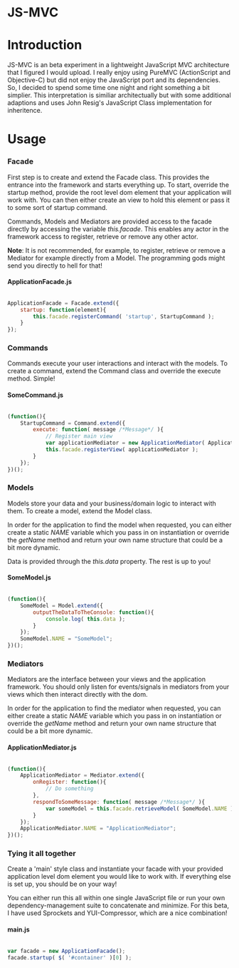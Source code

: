 JS-MVC
=======

# Introduction

JS-MVC is an beta experiment in a lightweight JavaScript MVC architecture that I figured I would upload. I really enjoy using PureMVC (ActionScript and Objective-C) but did not enjoy the JavaScript port and its dependencies. So, I decided to spend some time one night and right something a bit simplier. This interpretation is similiar architectually but with some additional adaptions and uses John Resig's JavaScript Class implementation for inheritence.

# Usage

### Facade

First step is to create and extend the Facade class. This provides the entrance into the framework and starts everything up. To start, override the startup method, provide the root level dom element that your application will work with. You can then either create an view to hold this element or pass it to some sort of startup command.

Commands, Models and Mediators are provided access to the facade directly by accessing the variable *this.facade*. This enables any actor in the framework access to register, retrieve or remove any other actor. 

**Note**: It is not recommended, for example, to register, retrieve or remove a Mediator for example directly from a Model. The programming gods might send you directly to hell for that!

#### ApplicationFacade.js

```js

ApplicationFacade = Facade.extend({
	startup: function(element){
		this.facade.registerCommand( 'startup', StartupCommand );
	}
});

```

### Commands

Commands execute your user interactions and interact with the models. To create a command, extend the Command class and override the execute method. Simple!

#### SomeCommand.js

```js

(function(){
	StartupCommand = Command.extend({
		execute: function( message /*Message*/ ){
			// Register main view
			var applicationMediator = new ApplicationMediator( ApplicationMediator.NAME, message.getBody() );
			this.facade.registerView( applicationMediator );
		}
	});
})();

````

### Models

Models store your data and your business/domain logic to interact with them. To create a model, extend the Model class. 

In order for the application to find the model when requested, you can either create a static *NAME* variable which you pass in on instantiation or override the *getName* method and return your own name structure that could be a bit more dynamic.

Data is provided through the *this.data* property. The rest is up to you!

#### SomeModel.js

```js

(function(){
	SomeModel = Model.extend({
		outputTheDataToTheConsole: function(){
			console.log( this.data );
		}
	});
	SomeModel.NAME = "SomeModel";
})();


````

### Mediators

Mediators are the interface between your views and the application framework. You should only listen for events/signals in mediators from your views which then interact directly with the dom. 

In order for the application to find the mediator when requested, you can either create a static *NAME* variable which you pass in on instantiation or override the *getName* method and return your own name structure that could be a bit more dynamic.

#### ApplicationMediator.js

```js

(function(){
	ApplicationMediator = Mediator.extend({
		onRegister: function(){
			// Do something
		},
		respondToSomeMessage: function( message /*Message*/ ){
			var someModel = this.facade.retrieveModel( SomeModel.NAME );
		}
	});
	ApplicationMediator.NAME = "ApplicationMediator";
})();

````

### Tying it all together

Create a 'main' style class and instantiate your facade with your provided application level dom element you would like to work with. If everything else is set up, you should be on your way!

You can either run this all within one single JavaScript file or run your own dependency-management suite to concatenate and minimize. For this beta, I have used Sprockets and YUI-Compressor, which are a nice combination!

#### main.js

```js

var facade = new ApplicationFacade();
facade.startup( $( '#container' )[0] );

````
